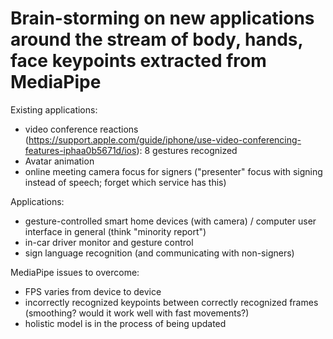 # Brain-storming on new applications around the stream of body, hands, face keypoints extracted from MediaPipe

Existing applications:
- video conference reactions (https://support.apple.com/guide/iphone/use-video-conferencing-features-iphaa0b5671d/ios): 8 gestures recognized
- Avatar animation
- online meeting camera focus for signers ("presenter" focus with signing instead of speech; forget which service has this)

Applications:
- gesture-controlled smart home devices (with camera) / computer user interface in general (think "minority report")
- in-car driver monitor and gesture control
- sign language recognition (and communicating with non-signers)


MediaPipe issues to overcome:
- FPS varies from device to device
- incorrectly recognized keypoints between correctly recognized frames (smoothing? would it work well with fast movements?)
- holistic model is in the process of being updated
